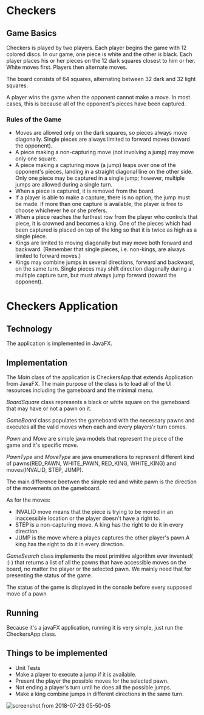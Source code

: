 # Checkers

## Game Basics

Checkers is played by two players. Each player begins the game with 12 colored discs.
In our game, one piece is white and the other is black. 
Each player places his or her pieces on the 12 dark squares closest to him or her. 
White moves first. Players then alternate moves.

The board consists of 64 squares, alternating between 32 dark and 32 light squares.

A player wins the game when the opponent cannot make a move. 
In most cases, this is because all of the opponent's pieces have been captured.

### Rules of the Game

* Moves are allowed only on the dark squares, so pieces always move diagonally. Single pieces are always limited to forward moves (toward the opponent).
* A piece making a non-capturing move (not involving a jump) may move only one square.
* A piece making a capturing move (a jump) leaps over one of the opponent's pieces, landing in a straight diagonal line on the other side. Only one piece may be captured in a single jump; however, multiple jumps are allowed during a single turn.
* When a piece is captured, it is removed from the board.
* If a player is able to make a capture, there is no option; the jump must be made. If more than one capture is available, the player is free to choose whichever he or she prefers.
* When a piece reaches the furthest row from the player who controls that piece, it is crowned and becomes a king. One of the pieces which had been captured is placed on top of the king so that it is twice as high as a single piece.
* Kings are limited to moving diagonally but may move both forward and backward. (Remember that single pieces, i.e. non-kings, are always limited to forward moves.)
* Kings may combine jumps in several directions, forward and backward, on the same turn. Single pieces may shift direction diagonally during a multiple capture turn, but must always jump forward (toward the opponent).

# Checkers Application

## Technology

The application is implemented in JavaFX.

## Implementation

The _Main_ class of the application is CheckersApp that extends Application from JavaFX.
The main purpose of the class is to load all of the UI resources including the gameboard and the minimal menu.

_BoardSquare_ class represents a black or white square on the gameboard that may have or not a pawn on it.

_GameBoard_ class populates the gameboard with the necessary pawns and executes all the valid moves when each and every players'r turn comes.
 
 _Pawn_ and _Move_ are simple java models that represent the piece of the game and it's specific move.
 
 _PawnType_ and _MoveType_ are java enumerations to represent different kind of pawns(RED_PAWN, WHITE_PAWN, RED_KING, WHITE_KING) and moves(INVALID, STEP, JUMP).
 
 The main difference beetwen the simple red and white pawn is the direction of the movements on the gameboard. 
 
 As for the moves:
 
* INVALID move means that the piece is trying to be moved in an inaccessible location or the player doesn't have a right to.
* STEP is a non-capturing move. A king has the right to do it in every direction.
* JUMP is the move where a playes captures the other player's pawn.A king has the right to do it in every direction.

_GameSearch_ class implements the most primitive algorithm ever invented( :) ) that returns a list of all the pawns that have accessible moves on the board, no matter the player or the selected pawn.
We mainly need that for presenting the status of the game.

The status of the game is displayed in the console before every supposed move of a pawn

## Running

Because it's a javaFX application, running it is very simple, just run the CheckersApp class.

## Things to be implemented

* Unit Tests
* Make a player to execute a jump if it is available.
* Present the player the possible moves for the selected pawn.
* Not ending a player's turn until he does all the possible jumps.
* Make a king combine jumps in different directions in the same turn.

![screenshot from 2018-07-23 05-50-05](https://user-images.githubusercontent.com/23499989/43054918-7fbad950-8e3c-11e8-9d60-b358354dacdd.png)

